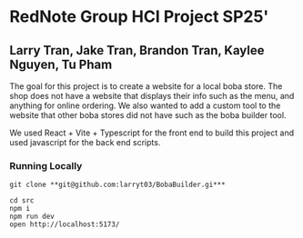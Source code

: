# RedNote Group HCI Project SP25'
## Larry Tran, Jake Tran, Brandon Tran, Kaylee Nguyen, Tu Pham

The goal for this project is to create a website for a local boba store. 
The shop does not have a website that displays their info such as the menu, and anything for online ordering.
We also wanted to add a custom tool to the website that other boba stores did not have such as the boba builder tool.

We used React + Vite + Typescript for the front end to build this project and used javascript for the back end scripts.

### Running Locally
```
git clone **git@github.com:larryt03/BobaBuilder.gi***

cd src
npm i
npm run dev
open http://localhost:5173/
```
